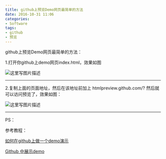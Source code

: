 ```yaml
---
title: github上预览Demo网页最简单的方法
date: 2016-10-31 11:06
categories:
- Software
tags:
- github
- 预览
---
```

<!-- more -->
<div class="markdown_views">


github上预览Demo网页最简单的方法：   

1.打开你github上demo网页index.html，效果如图   

![这里写图片描述](http://img.blog.csdn.net/20161031110217059)

* * *

2.复制上面的页面地址，然后在该地址前加上 htmlpreview.github.com/? 然后就可以访问预览了，效果如图：   

![这里写图片描述](http://img.blog.csdn.net/20161031110456326)

* * *

PS：

参考教程：

[如何在github上做一个demo演示](https://segmentfault.com/a/1190000005153433)

[Github 中展示demo](http://www.jianshu.com/p/75e30889e70a)

</div>